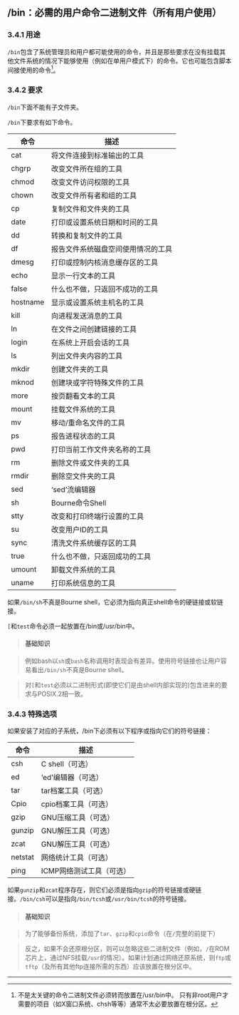 ## /bin：必需的用户命令二进制文件（所有用户使用）

### 3.4.1 用途
`/bin`包含了系统管理员和用户都可能使用的命令，并且是那些要求在没有挂载其他文件系统的情况下能够使用（例如在单用户模式下）的命令。它也可能包含脚本间接使用的命令[^1]。

### 3.4.2 要求
`/bin`下面不能有子文件夹。

`/bin`下要求有如下命令。

命令	|描述
--------|--------------------------------------
cat	|将文件连接到标准输出的工具
chgrp	|改变文件所在组的工具
chmod	|改变文件访问权限的工具
chown	|改变文件所有者和组的工具
cp	|复制文件和文件夹的工具
date	|打印或设置系统日期和时间的工具
dd	|转换和复制文件的工具
df	|报告文件系统磁盘空间使用情况的工具
dmesg	|打印或控制内核消息缓存区的工具
echo	|显示一行文本的工具
false	|什么也不做，只返回不成功的工具
hostname	|显示或设置系统主机名的工具
kill	|向进程发送消息的工具
ln	|在文件之间创建链接的工具
login	|在系统上开启会话的工具
ls	|列出文件夹内容的工具
mkdir	|创建文件夹的工具
mknod	|创建块或字符特殊文件的工具
more	|按页翻看文本的工具
mount	|挂载文件系统的工具
mv	|移动/重命名文件的工具
ps	|报告进程状态的工具
pwd	|打印当前工作文件夹名称的工具
rm	|删除文件或文件夹的工具
rmdir	|删除空文件夹的工具
sed	|‘sed’流编辑器
sh	|Bourne命令Shell
stty	|改变和打印终端行设置的工具
su	|改变用户ID的工具
sync	|清洗文件系统缓存区的工具
true	|什么也不做，只返回成功的工具
umount	|卸载文件系统的工具
uname	|打印系统信息的工具

如果`/bin/sh`不真是Bourne shell，它必须为指向真正shell命令的硬链接或软链接。

`[`和`test`命令必须一起放置在/bin或/usr/bin中。

> #### 基础知识

> 例如bash以`sh`或`bash`名称调用时表现会有差异。使用符号链接也让用户容易看出`/bin/sh`不真是Bourne shell。

> 对`[`和`test`必须以二进制形式(即使它们是由shell内部实现的)包含进来的要求与POSIX.2相一致。

### 3.4.3 特殊选项
如果安装了对应的子系统，/bin下必须有以下程序或指向它们的符号链接：

命令	|描述
--------|----------------------------
csh	|C shell（可选）
ed	|‘ed’编辑器（可选）
tar	|tar档案工具（可选）
Cpio	|cpio档案工具（可选）
gzip	|GNU压缩工具（可选）
gunzip	|GNU解压工具（可选）
zcat	|GNU解压工具（可选）
netstat	|网络统计工具（可选）
ping	|ICMP网络测试工具（可选）

如果`gunzip`和`zcat`程序存在，则它们必须是指向`gzip`的符号链接或硬链接。`/bin/csh`可以是指向`/bin/tcsh`或`/usr/bin/tcsh`的符号链接。

> #### 基础知识

> 为了能够备份系统，添加了`tar`、`gzip`和`cpio`命令（在`/`完整的前提下）

> 反之，如果不会还原根分区，则可以忽略这些二进制文件（例如，`/`在ROM芯片上，通过NFS挂载`/usr`的情况）。如果计划通过网络还原系统，则`ftp`或`tftp`（及所有其他ftp连接所需的东西）应该放置在根分区中。

---
[^1]: 不是太关键的命令二进制文件必须转而放置在/usr/bin中。 只有非root用户才需要的项目（如X窗口系统、chsh等等）通常不太必要放置在根分区。
